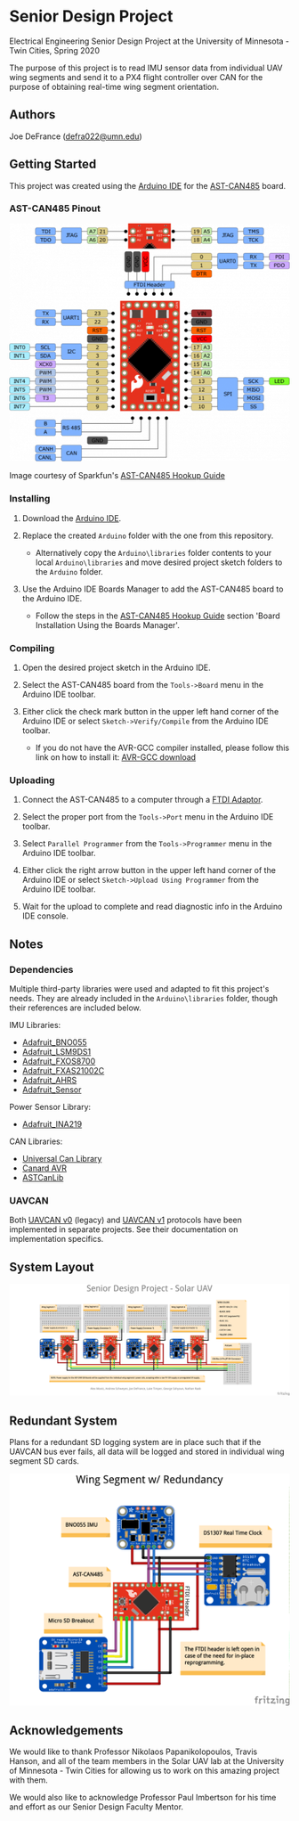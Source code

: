 # Senior Design Project

Electrical Engineering Senior Design Project at the University of Minnesota - Twin Cities, Spring 2020

The purpose of this project is to read IMU sensor data from individual UAV wing segments and send it to a PX4 flight controller over CAN for the purpose of obtaining real-time wing segment orientation.

## Authors

Joe DeFrance (defra022@umn.edu)

## Getting Started

This project was created using the [Arduino IDE](https://www.arduino.cc/en/main/software) for the [AST-CAN485](https://www.sparkfun.com/products/14483) board.

### AST-CAN485 Pinout

![AST-CAN485 Pinout](AST-CAN485-Pinout.png)

Image courtesy of Sparkfun's [AST-CAN485 Hookup Guide](https://learn.sparkfun.com/tutorials/ast-can485-hookup-guide?_ga=2.39481377.365903456.1581038177-271346267.1574810854)

### Installing

1. Download the [Arduino IDE](https://www.arduino.cc/en/main/software).

2. Replace the created `Arduino` folder with the one from this repository.

   * Alternatively copy the `Arduino\libraries` folder contents to your local `Arduino\libraries` and move desired project sketch folders to the `Arduino` folder.

3. Use the Arduino IDE Boards Manager to add the AST-CAN485 board to the Arduino IDE.

   * Follow the steps in the [AST-CAN485 Hookup Guide](https://learn.sparkfun.com/tutorials/ast-can485-hookup-guide?_ga=2.6567157.631132834.1583434944-271346267.1574810854) section 'Board Installation Using the Boards Manager'.

### Compiling

1. Open the desired project sketch in the Arduino IDE.

2. Select the AST-CAN485 board from the `Tools->Board` menu in the Arduino IDE toolbar.

3. Either click the check mark button in the upper left hand corner of the Arduino IDE or select `Sketch->Verify/Compile` from the Arduino IDE toolbar.

    * If you do not have the AVR-GCC compiler installed, please follow this link on how to install it: [AVR-GCC download](https://www.microchip.com/mplab/avr-support/avr-and-arm-toolchains-c-compilers)

### Uploading

1. Connect the AST-CAN485 to a computer through a [FTDI Adaptor](https://www.sparkfun.com/products/9716?_ga=2.13897968.631132834.1583434944-271346267.1574810854).

2. Select the proper port from the `Tools->Port` menu in the Arduino IDE toolbar.

3. Select `Parallel Programmer` from the `Tools->Programmer` menu in the Arduino IDE toolbar.

4. Either click the right arrow button in the upper left hand corner of the Arduino IDE or select `Sketch->Upload Using Programmer` from the Arduino IDE toolbar.

5. Wait for the upload to complete and read diagnostic info in the Arduino IDE console.

## Notes

### Dependencies

Multiple third-party libraries were used and adapted to fit this project's needs. They are already included in the `Arduino\libraries` folder, though their references are included below.

IMU Libraries: 
  * [Adafruit_BNO055](https://github.com/adafruit/Adafruit_BNO055)
  * [Adafruit_LSM9DS1](https://github.com/adafruit/Adafruit_LSM9DS1)
  * [Adafruit_FXOS8700](https://github.com/adafruit/Adafruit_FXOS8700)
  * [Adafruit_FXAS21002C](https://github.com/adafruit/Adafruit_FXAS21002C)
  * [Adafruit_AHRS](https://github.com/adafruit/Adafruit_AHRS)
  * [Adafruit_Sensor](https://github.com/adafruit/Adafruit_Sensor)

Power Sensor Library: 
  * [Adafruit_INA219](https://github.com/adafruit/Adafruit_INA219)

CAN Libraries: 
  * [Universal Can Library](https://github.com/rennerm/avr-can-lib/tree/9c6bc9118de66d6edaf1b8539e2b9717ba26d123#universelle-can-blibiothek-avr-can-lib)
  * [Canard AVR](https://github.com/UAVCAN/libcanard/tree/legacy-v0/drivers/avr)
  * [ASTCanLib](https://github.com/Atlantis-Specialist-Technologies/AST_CAN_Arduino_Library/blob/master/src/ASTCanLib.h)

### UAVCAN

Both [UAVCAN v0](https://github.com/UAVCAN/libcanard) (legacy) and [UAVCAN v1](https://github.com/UAVCAN/libcanard/tree/legacy-v0) protocols have been implemented in separate projects. See their documentation on implementation specifics.

## System Layout

![Image](Wing-Segment-Layout.png)

## Redundant System

Plans for a redundant SD logging system are in place such that if the UAVCAN bus ever fails, all data will be logged and stored in individual wing segment SD cards.

![Image](Redundant-Wing-Segment.png)

## Acknowledgements

We would like to thank Professor Nikolaos Papanikolopoulos, Travis Hanson, and all of the team members in the Solar UAV lab at the University of Minnesota - Twin Cities for allowing us to work on this amazing project with them.

We would also like to acknowledge Professor Paul Imbertson for his time and effort as our Senior Design Faculty Mentor.
